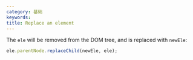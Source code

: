 ```yaml
---
category: 基础
keywords:
title: Replace an element
---
```


The `ele` will be removed from the DOM tree, and is replaced with `newEle`:

```js
ele.parentNode.replaceChild(newEle, ele);
```
